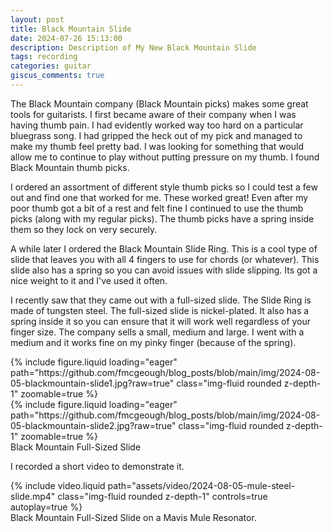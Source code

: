 ```yaml
---
layout: post
title: Black Mountain Slide
date: 2024-07-26 15:13:00
description: Description of My New Black Mountain Slide
tags: recording
categories: guitar
giscus_comments: true
---
```


The Black Mountain company (Black Mountain picks) makes some great tools
for guitarists. I first became aware of their company when I was having
thumb pain. I had evidently worked way too hard on a particular bluegrass
song. I had gripped the heck out of my pick and managed to make my thumb
feel pretty bad. I was looking for something that would allow me to continue
to play without putting pressure on my thumb. I found Black Mountain thumb
picks.

I ordered an assortment of different style thumb picks so I could test a
few out and find one that worked for me. These worked great! Even after
my poor thumb got a bit of a rest and felt fine I continued to use the
thumb picks (along with my regular picks). The thumb picks have a spring
inside them so they lock on very securely.

A while later I ordered the Black Mountain Slide Ring. This is a cool type
of slide that leaves you with all 4 fingers to use for chords (or whatever).
This slide also has a spring so you can avoid issues with slide slipping.
Its got a nice weight to it and I've used it often.

I recently saw that they came out with a full-sized slide. The Slide Ring
is made of tungsten steel. The full-sized slide is nickel-plated. It also
has a spring inside it so you can ensure that it will work well regardless
of your finger size. The company sells a small, medium and large. I went
with a medium and it works fine on my pinky finger (because of the spring).

<div class="row mt-3">
    <div class="col-sm mt-3 mt-md-0">
        {% include figure.liquid loading="eager" path="https://github.com/fmcgeough/blog_posts/blob/main/img/2024-08-05-blackmountain-slide1.jpg?raw=true" class="img-fluid rounded z-depth-1"  zoomable=true %}
    </div>
    <div class="col-sm mt-3 mt-md-0">
        {% include figure.liquid loading="eager" path="https://github.com/fmcgeough/blog_posts/blob/main/img/2024-08-05-blackmountain-slide2.jpg?raw=true" class="img-fluid rounded z-depth-1"  zoomable=true %}
    </div>
</div>
<div class="caption">
  Black Mountain Full-Sized Slide
</div>

I recorded a short video to demonstrate it.

<div class="row mt-3">
    <div class="col-sm mt-3 mt-md-0">
        {% include video.liquid path="assets/video/2024-08-05-mule-steel-slide.mp4" class="img-fluid rounded z-depth-1" controls=true autoplay=true %}
    </div>
</div>
<div class="caption">
    Black Mountain Full-Sized Slide on a Mavis Mule Resonator.
</div>
